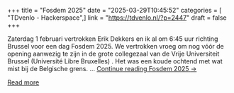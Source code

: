 +++
title = "Fosdem 2025"
date = "2025-03-29T10:45:52"
categories = [ "TDvenlo - Hackerspace",]
link = "https://tdvenlo.nl/?p=2447"
draft = false
+++

Zaterdag 1 februari vertrokken Erik Dekkers en ik al om 6:45 uur richting Brussel voor een dag Fosdem 2025. We vertrokken vroeg om nog vóór de opening aanwezig te zijn in de grote collegezaal van de Vrije Universiteit Brussel (Université Libre Bruxelles) . Het was een koude ochtend met wat mist bij de Belgische grens. &#8230; <a class="more-link" href="https://tdvenlo.nl/?p=2447">Continue reading <span class="screen-reader-text">Fosdem 2025</span> <span class="meta-nav">&#8594;</span></a>

[Read more](https://tdvenlo.nl/?p=2447)